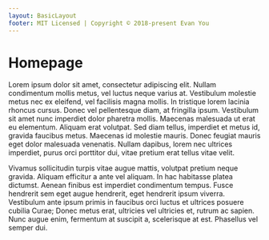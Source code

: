 ```yaml
---
layout: BasicLayout
footer: MIT Licensed | Copyright © 2018-present Evan You
---
```


# Homepage

Lorem ipsum dolor sit amet, consectetur adipiscing elit. Nullam condimentum mollis metus, vel luctus neque varius at. Vestibulum molestie metus nec ex eleifend, vel facilisis magna mollis. In tristique lorem lacinia rhoncus cursus. Donec vel pellentesque diam, at fringilla ipsum. Vestibulum sit amet nunc imperdiet dolor pharetra mollis. Maecenas malesuada ut erat eu elementum. Aliquam erat volutpat. Sed diam tellus, imperdiet et metus id, gravida faucibus metus. Maecenas id molestie mauris. Donec feugiat mauris eget dolor malesuada venenatis. Nullam dapibus, lorem nec ultrices imperdiet, purus orci porttitor dui, vitae pretium erat tellus vitae velit.

Vivamus sollicitudin turpis vitae augue mattis, volutpat pretium neque gravida. Aliquam efficitur a ante vel aliquam. In hac habitasse platea dictumst. Aenean finibus est imperdiet condimentum tempus. Fusce hendrerit sem eget augue hendrerit, eget hendrerit ipsum viverra. Vestibulum ante ipsum primis in faucibus orci luctus et ultrices posuere cubilia Curae; Donec metus erat, ultricies vel ultricies et, rutrum ac sapien. Nunc augue enim, fermentum at suscipit a, scelerisque at est. Phasellus vel semper dui.
